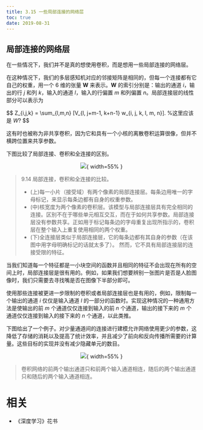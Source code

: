 ```yaml
---
title: 3.15 一些局部连接的网络层
toc: true
date: 2019-08-31
---
```


## 局部连接的网络层

在一些情况下，我们并不是真的想使用卷积，而是想用一些局部连接的网络层。

在这种情况下，我们的多层感知机对应的邻接矩阵是相同的，但每一个连接都有它自己的权重，用一个 6 维的张量 $\boldsymbol W$ 来表示。$\boldsymbol W$ 的索引分别是：输出的通道 $i$，输出的行 $j$ 和列 $k$，输入的通道 $l$，输入的行偏置 $m$ 和列偏置 $n$。局部连接层的线性部分可以表示为

$$
Z_{i,j,k} = \sum_{l,m,n} [V_{l, j+m-1, k+n-1} w_{i, j, k, l, m, n}]. %这里应该是 $W$?
$$

这有时也被称为非共享卷积，因为它和具有一个小核的离散卷积运算很像，但并不横跨位置来共享参数。

下图比较了局部连接、卷积和全连接的区别。




<center>

![](http://images.iterate.site/blog/image/20190718/YPLWgjYKO94v.png?imageslim){ width=55% }

</center>

> 9.14 局部连接，卷积和全连接的比较。
>
> - (上)每一小片（接受域）有两个像素的局部连接层。每条边用唯一的字母标记，来显示每条边都有自身的权重参数。
> - (中)核宽度为两个像素的卷积层。该模型与局部连接层具有完全相同的连接。区别不在于哪些单元相互交互，而在于如何共享参数。局部连接层没有参数共享。正如用于标记每条边的字母重复出现所指示的，卷积层在整个输入上重复使用相同的两个权重。
> - (下)全连接层类似于局部连接层，它的每条边都有其自身的参数（在该图中用字母明确标记的话就太多了）。 然而，它不具有局部连接层的连接受限的特征。




当我们知道每一个特征都是一小块空间的函数并且相同的特征不会出现在所有的空间上时，局部连接层是很有用的。例如，如果我们想要辨别一张图片是否是人脸图像时，我们只需要去寻找嘴是否在图像下半部分即可。

使用那些连接被更进一步限制的卷积或者局部连接层也是有用的，例如，限制每一个输出的通道 $i$ 仅仅是输入通道 $l$ 的一部分的函数时。实现这种情况的一种通用方法是使输出的前 $m$ 个通道仅仅连接到输入的前 $n$ 个通道，输出的接下来的 $m$ 个通道仅仅连接到输入的接下来的 $n$ 个通道，以此类推。

下图给出了一个例子。对少量通道间的连接进行建模允许网络使用更少的参数，这降低了存储的消耗以及提高了统计效率，并且减少了前向和反向传播所需要的计算量。这些目标的实现并没有减少隐藏单元的数目。




<center>

![](http://images.iterate.site/blog/image/20190718/ETaakK0gzoAT.png?imageslim){ width=55% }

</center>

> 卷积网络的前两个输出通道只和前两个输入通道相连，随后的两个输出通道只和随后的两个输入通道相连。







# 相关

- 《深度学习》花书
